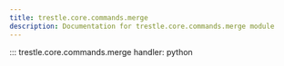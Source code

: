 ```yaml
---
title: trestle.core.commands.merge
description: Documentation for trestle.core.commands.merge module
---
```

::: trestle.core.commands.merge
handler: python
